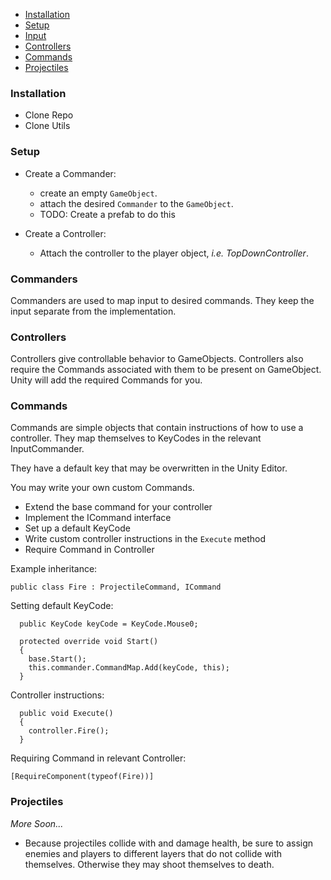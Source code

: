 - [Installation](#Installation)
- [Setup](#Setup)
- [Input](#Input)
- [Controllers](#Controllers)
- [Commands](#Commands)
- [Projectiles](#Projectiles)

### Installation

- Clone Repo
- Clone Utils

### Setup

* Create a Commander:
  * create an empty `GameObject`.
  * attach the desired `Commander` to the `GameObject`.
  * TODO: Create a prefab to do this

* Create a Controller:
  * Attach the controller to the player object,  *i.e. TopDownController*.

### Commanders

Commanders are used to map input to desired commands.
They keep the input separate from the implementation.

### Controllers

Controllers give controllable behavior to GameObjects.
Controllers also require the Commands associated with them to be present on GameObject. Unity will add the required Commands for you.

### Commands

Commands are simple objects that contain instructions of how to use a controller. They map themselves to KeyCodes in the relevant InputCommander.

They have a default key that may be overwritten in the Unity Editor.

You may write your own custom Commands.

  - Extend the base command for your controller
  - Implement the ICommand interface
  - Set up a default KeyCode
  - Write custom controller instructions in the `Execute` method
  - Require Command in Controller

Example inheritance:

`public class Fire : ProjectileCommand, ICommand`

Setting default KeyCode:

```
  public KeyCode keyCode = KeyCode.Mouse0;

  protected override void Start()
  {
    base.Start();
    this.commander.CommandMap.Add(keyCode, this);
  }
```

Controller instructions:

```
  public void Execute()
  {
    controller.Fire();
  }
```

Requiring Command in relevant Controller:

`[RequireComponent(typeof(Fire))]`

### Projectiles

*More Soon...*

- Because projectiles collide with and damage health, be sure to assign enemies and players to different layers that do not collide with themselves. Otherwise they may shoot themselves to death.